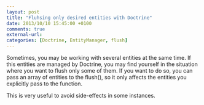 ```yaml
---
layout: post
title: "Fluhsing only desired entities with Doctrine"
date: 2013/10/10 15:45:00 +0100
comments: true
external-url:
categories: [Doctrine, EntityManager, flush]
---
```


Sometimes, you may be working with several entities at the same time. If
this entities are managed by Doctrine, you may find yourself in the
situation where you want to flush only some of them. If you want to do
so, you can pass an array of entities to the flush(), so it only affects
the entities you explicitly pass to the function.

This is very useful to avoid side-effects in some instances.